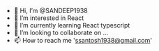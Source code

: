 - 👋 Hi, I’m @SANDEEP1938
- 👀 I’m interested in React
- 🌱 I’m currently learning React typescript
- 💞️ I’m looking to collaborate on ...
- 📫 How to reach me 'ssantosh1938@gmail.com'

<!---
SANDEEP1938/SANDEEP1938 is a ✨ special ✨ repository because its `README.md` (this file) appears on your GitHub profile.
You can click the Preview link to take a look at your changes.
--->

